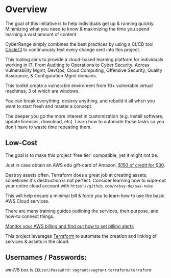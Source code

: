 # Overview

The goal of this initiative is to help individuals get up & running quickly. 
Minimizing what you need to know & maximizing the time you spend learning a vast amount of content

CyberRange simply combines the best practices by using a CI/CD tool [CircleCI](https://circleci.com/)
  to continuously test every change sent into this project.
  
This tooling aims to provide a cloud-based learning platform for individuals
working in IT.  From Auditing to Operations to Cyber Security.  Across 
Vulnerability Mgmt, DevOps, Cloud Computing, Offensive Security, 
Quality Assurance, & Configuration Mgmt domains.  

This toolkit create a vulnerable enviroment from 10+ vulnerable virtual
machines, 3 of which are windows.  

You can break everything, destroy anything, and rebuild it all when you
want to start fresh and master a concept.

The deeper you go the more interest in customization
(e.g. install software, update licenses, download, etc).  Learn how to 
automate those tasks so you don't have to waste time repeating them.  

  
## Low-Cost
The goal is to make this project 'free tier' compatible, yet it might not be.  

Just in case obtain an AWS edu gift-card of Amazon, [$150 of credit for $30](https://www.ebay.com/itm/150-Amazon-Web-Services-AWS-Credit-Code/153384276906).

Destroy assets often. Terraform does a great job at creating assets, sometimes 
it's destruction is not perfect.  Consider learning how to wipe-out
your entire cloud account with `https://github.com/rebuy-de/aws-nuke`

This will help ensure a minimal bill & force you to learn how to use the basic AWS Cloud services.  

There are many training guides outlining the services, their purpose, and how-to connect things. 

[Monitor your AWS billing and find out how to set billing alerts](http://lmgtfy.com/?q=aws+billing+alert) 

This project leverages [Terraform](http://lmgtfy.com/?q=aws+billing+alert) to automate the creation and 
linking of services & assets in the cloud.  


## Usernames / Passwords: 
win7/8 box is `IEUser/Passw0rd!`
`vagrant/vagrant`
`terraform/terraform`